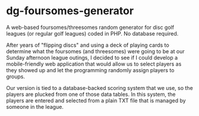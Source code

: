 # dg-foursomes-generator
A web-based foursomes/threesomes random generator for disc golf leagues (or regular golf leagues) coded in PHP. No database required.

After years of "flipping discs" and using a deck of playing cards to determine what the foursomes (and threesomes) were going to be at our Sunday afternoon league outings, I decided to see if I could develop a mobile-friendly web application that would allow us to select players as they showed up and let the programming randomly assign players to groups.

Our version is tied to a database-backed scoring system that we use, so the players are plucked from one of those data tables. In this system, the players are entered and selected from a plain TXT file that is managed by someone in the league.
